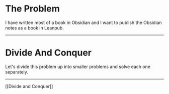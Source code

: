 # The Problem
I have written most of a book in Obsidian and I want to publish the Obsidian notes as a book in Leanpub. 

---

# Divide And Conquer
Let's divide this problem up into smaller problems and solve each one separately.

---
[[Divide and Conquer]]

